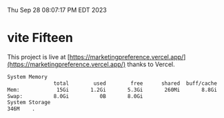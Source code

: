 Thu Sep 28 08:07:17 PM EDT 2023

# vite Fifteen


This project is live at [https://marketingpreference.vercel.app/](https://marketingpreference.vercel.app/) thanks to Vercel.

```bash
System Memory
               total        used        free      shared  buff/cache   available
Mem:            15Gi       1.2Gi       5.3Gi       260Mi       8.8Gi        13Gi
Swap:          8.0Gi          0B       8.0Gi
System Storage
346M	.
```
```bash
